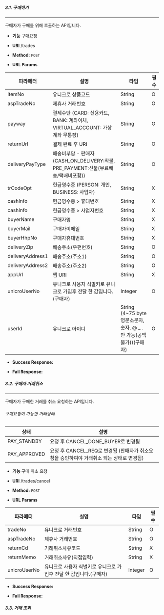 ##### 3.1. 구매하기 
----
구매자가 구매를 위해 호출하는 API입니다.

* **기능**
  구매요청

* **URI**
  /trades

* **Method:**
  `POST`

*  **URL Params**

  | 파라메터 | 설명 | 타입 | 필수 |
  |--|--|--|--|
  | itemNo | 유니크로 상품코드 | String | O |
  | aspTradeNo | 제휴사 거래번호 | String | O |
  | payway | 결제수단 (CARD: 신용카드, BANK: 계좌이체, VIRTUAL_ACCOUNT: 가상계좌 무통장) | String | O |
  | returnUrl | 결제 완료 후 URI | String | O |
  | deliveryPayType | 배송비부담 - 판매자 (CASH_ON_DELIVERY:착불, PRE_PAYMENT:선불(무료배송/택배비포함)) | String | O |
  | trCodeOpt | 현금영수증 (PERSON: 개인, BUSINESS: 사업자) | String | X |
  | cashInfo | 현금영수증 > 휴대번호| String | X |
  | cashInfo | 현금영수증 > 사업자번호| String | X |
  | buyerName | 구매자명 | String | X |
  | buyerMail | 구매자이메일 | String | X |
  | buyerHhpNo | 구매자휴대번호 | String | X |
  | deliveryZip | 배송주소(우편번호) | String | O |
  | deliveryAddress1 | 배송주소(주소1) | String | O |
  | deliveryAddress2 | 배송주소(주소2) | String | O |
  | appUrl | 앱 URI | String | X |
  | unicroUserNo | 유니크로 사용자 식별키로 유니크로 가입후 전달 한 값입니다.(구매자) | Integer | O |
  | userId|유니크로 아이디| String (4~75 byte 영문소문자, 숫자, @ _ . 만 가능(공백불가))(구매자) | O |

* **Success Response:**
      

* **Fail Response:**

##### 3.2. 구매자 거래취소

----
구매자가 구매한 거래를 취소 요청하는 API입니다.

###### 구매요청이 가능한 거래상태
  | 상태 | 설명 |
  |--|--|
  | PAY_STANDBY   | 요청 후 CANCEL_DONE_BUYER로 변경됨 |
  | PAY_APPROVED   | 요청 후 CANCEL_REQ로 변경됨 (판매자가 취소요청을 승인하여야 거래취소 되는 상태로 변경됨) |

* **기능**
  구매 취소 요청

* **URI**
  /trades/cancel

* **Method:**
  `POST`

*  **URL Params**

  | 파라메터 | 설명 | 타입 | 필수 |
  |--|--|--|--|
  | tradeNo|유니크로 거래번호 | String | O |
  | aspTradeNo|제휴사 거래번호 | String | O |
  | returnCd|거래취소사유코드 | String | X |
  | returnMemo|거래취소사유(직접입력) | String | X |
  | unicroUserNo|유니크로 사용자 식별키로 유니크로 가입후 전달 한 값입니다.(구매자) | Integer | O |

* **Success Response:**
  
* **Fail Response:**

##### 3.3. 거래 조회
